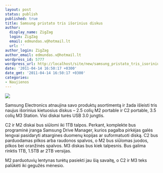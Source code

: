 ```yaml
---
layout: post
status: publish
published: true
title: Samsung pristato tris išorinius diskus
author:
  display_name: ZigZag
  login: ZigZag
  email: edmundas.v@hotmail.lt
  url: ''
author_login: ZigZag
author_email: edmundas.v@hotmail.lt
wordpress_id: 5777
wordpress_url: http://localhost/site/new/samsung_pristato_tris_isorinius_diskus/
date: '2011-04-14 16:50:17 +0300'
date_gmt: '2011-04-14 16:50:17 +0300'
categories:
- Naujienos
---
```

<div class="imgright"><img src="http://technews.lt/upload/b55f908d921436ceaa2d0528f5cbeaa3-575x546.jpg"  /></div>
<p>Samsung Electronics atnaujina savo produktų asortimentą ir žada išleisti tris naujus išorinius kietuosius diskus – 2.5 colių M2 portable ir C2 portable, 3.5 colių M3 Station. Visi diskai turės USB 3.0 jungtis.  </p>
<p>C2 ir M2 diskai bus siūlomi iki 1TB talpos. Perkant, komplekte bus programinė įranga Samsung Drive Manager, kurios pagalba pirkėjas galės lengvai pasidaryti atsargines duomenų kopijas ar suformatuoti diską. C2 bus parduodamas pilkos arba raudonos spalvos, o M2 bus siūlomas juodos, pilkos bei oranžinės spalvos. M3 diskas bus kiek talpesnis. Bus galima rinktis 1TB, 1.5TB ar 2TB versijas. </p>
<p>M2 parduotuvių lentynas turėtų pasiekti jau šią savaitę, o C2 ir M3 teks palūkėti iki gegužės mėnesio.<br /></p>
